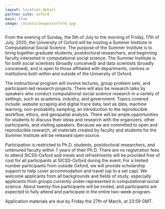 ```yaml
---
layout: location_detail
partner_site: oxford
main: true
image: /assets/images/oxford.jpg
---
```


From the evening of Sunday, the 5th of July to the morning of Friday, 17th of July, 2020, the University of Oxford will be hosting a Summer Institute in Computational Social Science. The purpose of the Summer Institute is to bring together graduate students, postdoctoral researchers, and beginning faculty interested in computational social science. The Summer Institute is for both social scientists (broadly conceived) and data scientists (broadly conceived), and is open to those affiliated with departments, centres or institutions both within and outside of the University of Oxford. 

The instructional program will involve lectures, group problem sets, and participant-led research projects. There will also be research talks by speakers who conduct computational social science research in a variety of settings, such as academia, industry, and government. Topics covered include: website scraping and digital trace data, text as data, machine learning, non-probability sampling, an introduction to the reproducible workflow, ethics, and geospatial analysis. There will be ample opportunities for students to discuss their ideas and research with the organizers, other participants, and visiting speakers. Because we are committed to open and reproducible research, all materials created by faculty and students for the Summer Institute will be released open source.

Participation is restricted to Ph.D. students, postdoctoral researchers, and untenured faculty within 7 years of their Ph.D. There are no registration fees to attend SICSS-Oxford and meals and refreshments will be provided free of cost for all participants at SICSS-Oxford during the event. For a limited number participants from outside Oxford, we will provide scholarship support to help cover accommodation and travel (up to a set cap). We welcome applicants from all backgrounds and fields of study, especially applicants from groups currently under-represented in computational social science. About twenty-five participants will be invited, and participants are expected to fully attend and participate in the entire two-week program.

Application materials are due by Friday the 27th of March, at 23:59 GMT.

